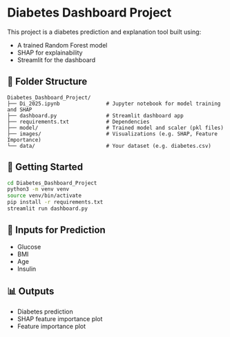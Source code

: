 
# Diabetes Dashboard Project

This project is a diabetes prediction and explanation tool built using:
- A trained Random Forest model
- SHAP for explainability
- Streamlit for the dashboard

## 📁 Folder Structure

```
Diabetes_Dashboard_Project/
├── Di_2025.ipynb               # Jupyter notebook for model training and SHAP
├── dashboard.py                # Streamlit dashboard app
├── requirements.txt            # Dependencies
├── model/                      # Trained model and scaler (pkl files)
├── images/                     # Visualizations (e.g. SHAP, Feature Importance)
└── data/                       # Your dataset (e.g. diabetes.csv)
```

## 🚀 Getting Started

```bash
cd Diabetes_Dashboard_Project
python3 -m venv venv
source venv/bin/activate
pip install -r requirements.txt
streamlit run dashboard.py
```

## 🔧 Inputs for Prediction

- Glucose
- BMI
- Age
- Insulin

## 📊 Outputs

- Diabetes prediction
- SHAP feature importance plot
- Feature importance plot
